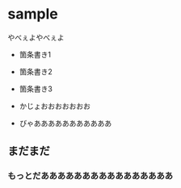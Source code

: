 # sample
やべぇよやべぇよ

- 箇条書き1
- 箇条書き2
- 箇条書き3

- かじょおおおおおおお
- びゃあああああああああああ

## まだまだ

### もっとだああああああああああああああああ
